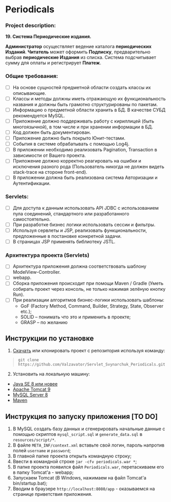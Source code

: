 # Periodicals

### Project description:

**19. Система Периодические издания.**

**Администратор** осуществляет ведение каталога **периодических Изданий**.
**Читатель** может оформить **Подписку**, предварительно выбрав **периодические
Издания** из списка. Система подсчитывает сумму для оплаты и регистрирует **Платеж**.

### Общие требования:
- [ ] На основе сущностей предметной области создать классы их описывающие.
- [ ] Классы и методы должны иметь отражающую их функциональность названия и должны быть грамотно структурированы по пакетам.
- [ ] Информацию о предметной области хранить в БД. В качестве СУБД рекомендуется MySQL.
- [ ] Приложение должно поддерживать работу с кириллицей (быть многоязычной), в том числе и при хранении информации в БД.
- [ ] Код должен быть документирован.
- [ ] Приложение должно быть покрыто Юнит-тестами.
- [ ] Cобытия в системе обрабатывать с помощью Log4j.
- [ ] В приложении необходимо реализовать Pagination, Transaction в зависимости от Вашего проекта.
- [ ] Приложение должно корректно реагировать на ошибки и исключения разного рода (Пользователь никогда не должен видеть stack-trace на стороне front-end).
- [ ] В приложении должна быть реализована система Авторизации и Аутентификации.

### Servlets:
- [ ] Для доступа к данным использовать API JDBC с использованием пула соединений, стандартного или разработанного самостоятельно. 
- [ ] При разработке бизнес логики использовать сессии и фильтры.
- [ ] Используя сервлеты и JSP, реализовать функциональности, предложенные в постановке конкретной задачи.
- [ ] В страницах JSP применять библиотеку JSTL.

### Архитектура проекта (Servlets)

- [ ] Архитектура приложения должна соответствовать шаблону ModelView-Controller. 
- [ ] webapp. 
- [ ] Сборка приложения происходит при помощи Maven / Gradle (Уметь собирать проект через консоль, не только нажимая зелёную кнопку Run). 
- [ ] При реализации алгоритмов бизнес-логики использовать шаблоны: 
  - GoF (Factory Method, Command, Builder, Strategy, State, Observer etc.);
  - SOLID – понимать что это и применить в проекте;
  - GRASP – по желанию


## Инструкции по установке
1. [Скачать](https://github.com/KovalDS/Project4/archive/master.zip) или клонировать проект с репозитория используя команду:
> `git clone https://github.com/Valzavator/Servlet_Svynarchuk_Periodicals.git`
2. Установить на локальную машину:
- [Java SE 8 или новее](https://www.oracle.com/technetwork/java/javase/downloads/index.html)
- [Apache Tomcat 9](https://tomcat.apache.org/download-90.cgi)
- [MySQL Server 8](https://dev.mysql.com/downloads/installer/)
- [Maven](https://maven.apache.org/download.cgi)

## Инструкция по запуску приложения [TO DO]
1. В MySQL создать базу данных и сгенерировать начальные данные с помощью скриптов `mysql_script.sql` и `generate_data.sql` в `resources/script/*`.
2. В файле `META_INF/context.xml` вставьте свой логин, пароль напротив полей `username` и `password`;
3. В главной папке проекта открыть командную строку;
4. Ввести в командной строке `jar -cfv periodicals.war *`;
5. В папке проекта появился файл `Periodicals.war`, перетаскиваем его в папку Tomcat'a - webapp;
6. Запускаем Tomcat (В Windows, нажимаем на файл Tomcat'a bin/startup.bat);
7. Вводим в браузере `http://localhost:8080/app` - оказываемся на странице приветствия приложения.
